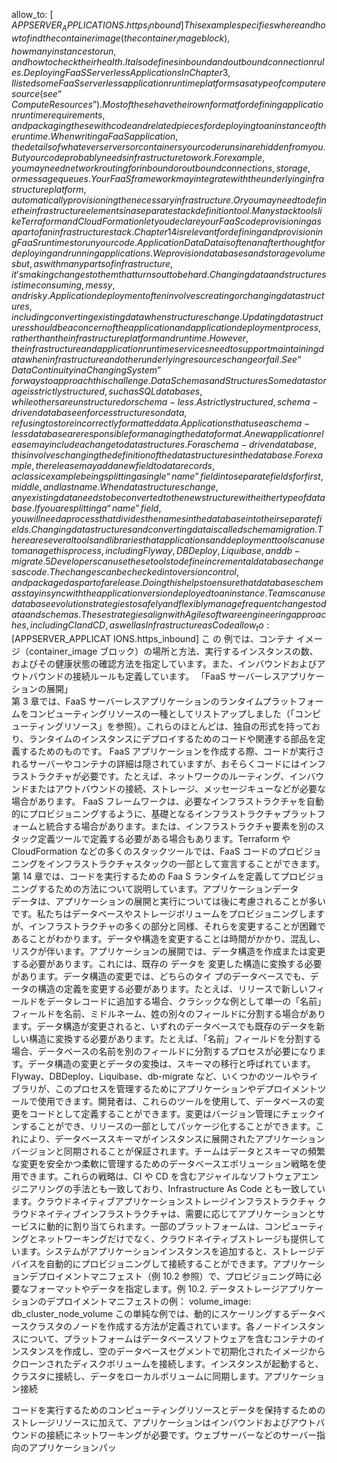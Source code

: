 allow_to: [ $APPSERVER_APPLICATIONS.https_inbound ] This example specifies where and how to find the container image (the container_image block), how many instances to run, and how to check their health. It also defines inbound and outbound connection rules. Deploying FaaS Serverless Applications In Chapter 3, I listed some FaaS serverless application runtime platforms as a type of compute resource (see “Compute Resources”). Most of these have their own format for defining application runtime requirements, and packaging these with code and related pieces for deploying to an instance of the runtime. When writing a FaaS application, the details of whatever servers or containers your code runs in are hidden from you. But your code probably needs infrastructure to work. For example, you may need network routing for inbound or outbound connections, storage, or message queues. Your FaaS framework may integrate with the underlying infrastructure platform, automatically provisioning the necessary infrastructure. Or you may need to define the infrastructure elements in a separate stack definition tool. Many stack tools like Terraform and CloudFormation let you declare your FaaS code provisioning as a part of an infrastructure stack. Chapter 14 is relevant for defining and provisioning FaaS runtimes to run your code. Application Data Data is often an afterthought for deploying and running applications. We provision databases and storage volumes but, as with many parts of infrastructure, it’s making changes to them that turns out to be hard. Changing data and structures is time consuming, messy, and risky. Application deployment often involves creating or changing data structures, including converting existing data when structures change. Updating data structures should be a concern of the application and application deployment process, rather than the infrastructure platform and runtime. However, the infrastructure and application runtime services need to support maintaining data when infrastructure and other underlying resources change or fail. See “Data Continuity in a Changing System” for ways to approach this challenge. Data Schemas and Structures Some data storage is strictly structured, such as SQL databases, while others are unstructured or schema-less. A strictly structured, schema-driven database enforces structures on data, refusing to store incorrectly formatted data. Applications that use a schema-less database are responsible for managing the data format. A new application release may include a change to data structures. For a schema-driven database, this involves changing the definition of the data structures in the database. For example, the release may add a new field to data records, a classic example being splitting a single “name” field into separate fields for first, middle, and last name. When data structures change, any existing data needs to be converted to the new structure with either type of database. If you are splitting a “name” field, you will need a process that divides the names in the database into their separate fields. Changing data structures and converting data is called schema migration. There are several tools and libraries that applications and deployment tools can use to manage this process, including Flyway, DBDeploy, Liquibase, and db-migrate.5 Developers can use these tools to define incremental database changes as code. The changes can be checked into version control, and packaged as part of a release. Doing this helps to ensure that database schemas stay in sync with the application version deployed to an instance. Teams can use database evolution strategies to safely and flexibly manage frequent changes to data and schemas. These strategies align with Agile software engineering approaches, including CI and CD, as well as Infrastructure as Codeallow_to: [$APPSERVER_APPLICAT IONS.https_inbound]
こ の 例では、コンテナ イメージ（container_image ブロック）の場所と方法、実行するインスタンスの数、およびその健康状態の確認方法を指定しています。また、インバウンドおよびアウトバウンドの接続ルールも定義しています。 「FaaS サーバーレスアプリケーションの展開」  
第 3 章では、FaaS サーバーレスアプリケーションのランタイムプラットフォームをコンピューティングリソースの一種としてリストアップしました（「コンピューティングリソース」を参照）。これらのほとんどは、独自の形式を持っており、ランタイムのインスタンスにデプロイするためのコードや関連する部品を定義するためのものです。 FaaS アプリケーションを作成する際、コードが実行されるサーバーやコンテナの詳細は隠されていますが、おそらくコードにはインフラストラクチャが必要です。たとえば、ネットワークのルーティング、インバウンドまたはアウトバウンドの接続、ストレージ、メッセージキューなどが必要な場合があります。 FaaS フレームワークは、必要なインフラストラクチャを自動的にプロビジョニングするように、基礎となるインフラストラクチャプラットフォームと統合する場合があります。または、インフラストラクチャ要素を別のスタック定義ツールで定義する必要がある場合もあります。Terraform や CloudFormation などの多くのスタックツールでは、FaaS コードのプロビジョニングをインフラストラクチャスタックの一部として宣言することができます。第 14 章では、コードを実行するための Faa S ランタイムを定義してプロビジョニングするための方法について説明しています。アプリケーションデータ  
データは、アプリケーションの展開と実行については後に考慮されることが多いです。私たちはデータベースやストレージボリュームをプロビジョニングしますが、インフラストラクチャの多くの部分と同様、それらを変更することが困難であることがわかります。データや構造を変更することは時間がかかり、混乱し、リスクが伴います。アプリケーションの展開では、データ構造を作成または変更する必要があります。これには、既存の データを 変更した構造に変換する必要があります。データ構造の変更では、どちらのタイ プのデータベースでも、データの構造の定義を変更する必要があります。たとえば、リリースで新しいフィールドをデータレコードに追加する場合、クラシックな例として単一の「名前」フィールドを名前、ミドルネーム、姓の別々のフィールドに分割する場合があります。データ構造が変更されると、いずれのデータベースでも既存のデータを新しい構造に変換する必要があります。たとえば、「名前」フィールドを分割する場合、データベースの名前を別のフィールドに分割するプロセスが必要になります。データ構造の変更とデータの変換は、スキーマの移行と呼ばれています。Flyway、DBDeploy、Liquibase、db-migrate など、いくつかのツールやライブラリが、このプロセスを管理するためにアプリケーションやデプロイメントツールで使用できます。開発者は、これらのツールを使用して、データベースの変更をコードとして定義することができます。変更はバージョン管理にチェックインすることができ、リリースの一部としてパッケージ化することができます。これにより、データベーススキーマがインスタンスに展開されたアプリケーションバージョンと同期されることが保証されます。チームはデータとスキーマの頻繁な変更を安全かつ柔軟に管理するためのデータベースエボリューション戦略を使用できます。これらの戦略は、CI や CD を含むアジャイルなソフトウェアエンジニアリングの手法とも一致しており、Infrastructure As Code とも一致しています。クラウドネイティブアプリケーションストレージインフラストラクチャ
クラウドネイティブインフラストラクチャは、需要に応じてアプリケーションとサービスに動的に割り当てられます。一部のプラットフォームは、コンピューティングとネットワーキングだけでなく、クラウドネイティブストレージも提供しています。システムがアプリケーションインスタンスを追加すると、ストレージデバイスを自動的にプロビジョニングして接続することができます。アプリケーションデプロイメントマニフェスト（例 10.2 参照）で、プロビジョニング時に必要なフォーマットやデータを指定します。例 10.2. データストレージアプリケーションのデプロイメントマニフェストの例：
volume_image: db_cluster_node_volume
この単純な例では、動的にスケーリングするデータベースクラスタのノードを作成する方法が定義されています。各ノードインスタンスについて、プラットフォームはデータベースソフトウェアを含むコンテナのインスタンスを作成し、空のデータベースセグメントで初期化されたイメージからクローンされたディスクボリュームを接続します。インスタンスが起動すると、クラスタに接続し、データをローカルボリュームに同期します。アプリケーション接続

コードを実行するためのコンピューティングリソースとデータを保持するためのストレージリソースに加えて、アプリケーションはインバウンドおよびアウトバウンドの接続にネットワーキングが必要です。ウェブサーバーなどのサーバー指向のアプリケーションパッ
